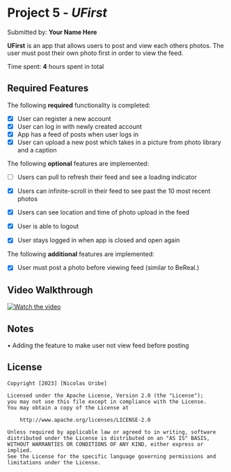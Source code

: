 # Project 5 - *UFirst*

Submitted by: **Your Name Here**

**UFirst** is an app that allows users to post and view each others photos. The user must post their own photo first in order to view the feed.

Time spent: **4** hours spent in total

## Required Features

The following **required** functionality is completed:

- [X] User can register a new account
- [X] User can log in with newly created account
- [X] App has a feed of posts when user logs in
- [X] User can upload a new post which takes in a picture from photo library and a caption	
 
The following **optional** features are implemented:

- [ ] Users can pull to refresh their feed and see a loading indicator
- [X] Users can infinite-scroll in their feed to see past the 10 most recent photos
- [X] Users can see location and time of photo upload in the feed	
- [X] User is able to logout
- [X] User stays logged in when app is closed and open again	


The following **additional** features are implemented:

- [X] User must post a photo before viewing feed (similar to BeReal.)

## Video Walkthrough

[![Watch the video](https://i.imgur.com/0kb50h0.png)](
https://youtu.be/yUk5RokahWI?si=K3L0wLvxWNzDk9Sy)

## Notes

• Adding the feature to make user not view feed before posting

## License

    Copyright [2023] [Nicolas Uribe]

    Licensed under the Apache License, Version 2.0 (the "License");
    you may not use this file except in compliance with the License.
    You may obtain a copy of the License at

        http://www.apache.org/licenses/LICENSE-2.0

    Unless required by applicable law or agreed to in writing, software
    distributed under the License is distributed on an "AS IS" BASIS,
    WITHOUT WARRANTIES OR CONDITIONS OF ANY KIND, either express or implied.
    See the License for the specific language governing permissions and
    limitations under the License.
